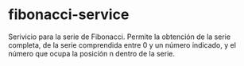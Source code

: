# fibonacci-service

Serivicio para la serie de Fibonacci. Permite la obtención de la serie completa, de la serie comprendida entre 0 y un número indicado, y el número que ocupa la posición n 
dentro de la serie.
